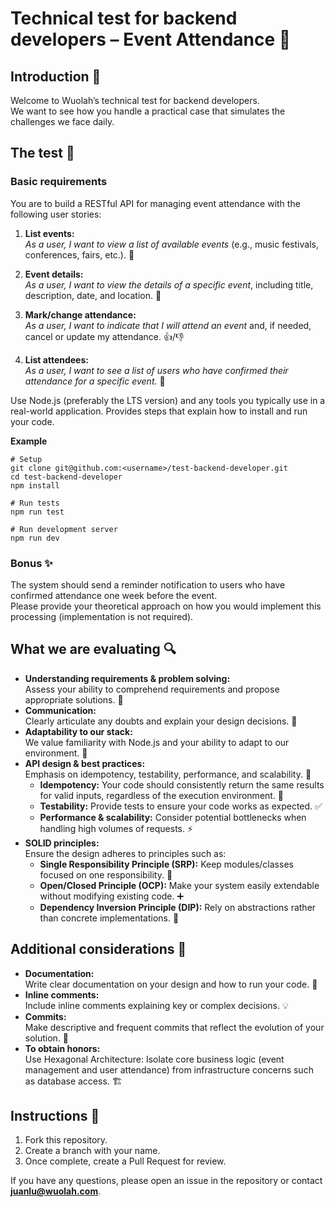 # Technical test for backend developers – Event Attendance 🎫

## Introduction 👋
Welcome to Wuolah’s technical test for backend developers.  
We want to see how you handle a practical case that simulates the challenges we face daily.

## The test 📝

### Basic requirements
You are to build a RESTful API for managing event attendance with the following user stories:

1. **List events:**  
   *As a user, I want to view a list of available events* (e.g., music festivals, conferences, fairs, etc.). 🎉

2. **Event details:**  
   *As a user, I want to view the details of a specific event*, including title, description, date, and location. 📅

3. **Mark/change attendance:**  
   *As a user, I want to indicate that I will attend an event* and, if needed, cancel or update my attendance. 👍/👎

4. **List attendees:**  
   *As a user, I want to see a list of users who have confirmed their attendance for a specific event.* 👥

Use Node.js (preferably the LTS version) and any tools you typically use in a real-world application.
Provides steps that explain how to install and run your code.

**Example**
```shell
# Setup
git clone git@github.com:<username>/test-backend-developer.git
cd test-backend-developer
npm install

# Run tests
npm run test

# Run development server
npm run dev
```

### Bonus ✨
The system should send a reminder notification to users who have confirmed attendance one week before the event.  
Please provide your theoretical approach on how you would implement this processing (implementation is not required).

## What we are evaluating 🔍
- **Understanding requirements & problem solving:**  
  Assess your ability to comprehend requirements and propose appropriate solutions. 🧠
- **Communication:**  
  Clearly articulate any doubts and explain your design decisions. 💬
- **Adaptability to our stack:**  
  We value familiarity with Node.js and your ability to adapt to our environment. 🔧
- **API design & best practices:**  
  Emphasis on idempotency, testability, performance, and scalability. 🚀  
  - **Idempotency:** Your code should consistently return the same results for valid inputs, regardless of the execution environment. 🔄
  - **Testability:** Provide tests to ensure your code works as expected. ✅
  - **Performance & scalability:** Consider potential bottlenecks when handling high volumes of requests. ⚡
- **SOLID principles:**  
  Ensure the design adheres to principles such as:  
  - **Single Responsibility Principle (SRP):** Keep modules/classes focused on one responsibility. 🎯
  - **Open/Closed Principle (OCP):** Make your system easily extendable without modifying existing code. ➕
  - **Dependency Inversion Principle (DIP):** Rely on abstractions rather than concrete implementations. 🔌

## Additional considerations 📌
- **Documentation:**  
  Write clear documentation on your design and how to run your code. 📖
- **Inline comments:**  
  Include inline comments explaining key or complex decisions. 💡
- **Commits:**  
  Make descriptive and frequent commits that reflect the evolution of your solution. 🔄
- **To obtain honors:**  
  Use Hexagonal Architecture: Isolate core business logic (event management and user attendance) from infrastructure concerns such as database access. 🏗️

## Instructions 🔧
1. Fork this repository.
2. Create a branch with your name.
4. Once complete, create a Pull Request for review.

If you have any questions, please open an issue in the repository or contact **juanlu@wuolah.com**.
